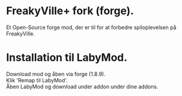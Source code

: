# FreakyVille+ fork (forge).

Et Open-Source forge mod, der er til for at forbedre spiloplevelsen på FreakyVille.

# Installation til LabyMod.

Download mod og åben via forge (1.8.9).  
Klik 'Remap til LabyMod'.  
Åben LabyMod og download under addon under dine addons.   
